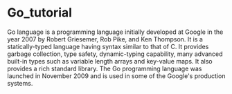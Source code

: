 # Go_tutorial

Go language is a programming language initially developed at Google in the year 2007 by Robert Griesemer, Rob Pike, and Ken Thompson. 
It is a statically-typed language having syntax similar to that of C. 
It provides garbage collection, type safety, dynamic-typing capability, many advanced built-in types such as variable length arrays and key-value maps.
It also provides a rich standard library. The Go programming language was launched in November 2009 and is used in some of the Google's production systems.
